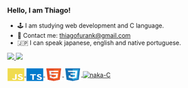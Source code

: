### Hello, I am Thiago!
- 🕹️ I am studying web development and C language.
- 📧 Contact me: thiagofurank@gmail.com
- 🇯🇵 I can speak japanese, english and native portuguese.

<div align="left">
  <a href="https://github.com/nakaharan5">
  <img height="180em" src="https://github-readme-stats.vercel.app/api?username=nakaharan5&show_icons=true&theme=dark&include_all_commits=true&count_private=true"/>
  <img height="130em" src="https://github-readme-stats.vercel.app/api/top-langs/?username=nakaharan5&layout=compact&langs_count=7&theme=dark"/>
</div>
<div style="display: inline_block"><br>
  <img align="center" alt="naka-Js" height="30" width="40" src="https://raw.githubusercontent.com/devicons/devicon/master/icons/javascript/javascript-plain.svg">
  <img align="center" alt="naka-Ts" height="30" width="40" src="https://raw.githubusercontent.com/devicons/devicon/master/icons/typescript/typescript-plain.svg">
  <img align="center" alt="naka-HTML" height="30" width="40" src="https://raw.githubusercontent.com/devicons/devicon/master/icons/html5/html5-original.svg">
  <img align="center" alt="naka-CSS" height="30" width="40" src="https://raw.githubusercontent.com/devicons/devicon/master/icons/css3/css3-original.svg">
  <img align="center" alt="naka-C" height="30" width="40" src="https://cdn.jsdelivr.net/gh/devicons/devicon/icons/c/c-original.svg" />
</div>
